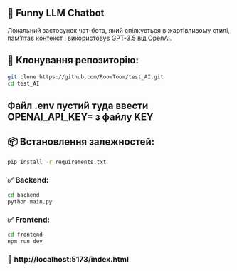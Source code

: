 ## 🤖 Funny LLM Chatbot
Локальний застосунок чат-бота, який спілкується в жартівливому стилі, пам’ятає контекст і використовує GPT-3.5 від OpenAI.


## 🚀 Клонування репозиторію: 
```bash
git clone https://github.com/RoomToom/test_AI.git
cd test_AI
```

## Файл .env пустий туда ввести OPENAI_API_KEY= з файлу KEY
## 📦 Встановлення залежностей: 
```bash
pip install -r requirements.txt
```

### ✅ Backend:
```bash
cd backend
python main.py
```
### ✅ Frontend:
```bash
cd frontend
npm run dev
```

### 🔗 http://localhost:5173/index.html
